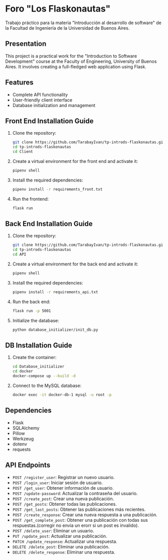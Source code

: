 # Foro "Los Flaskonautas"

Trabajo práctico para la materia "Introducción al desarrollo de software" de la Facultad de Ingeniería de la Universidad de Buenos Aires.

## Presentation

This project is a practical work for the "Introduction to Software Development" course at the Faculty of Engineering, University of Buenos Aires. It involves creating a full-fledged web application using Flask.

## Features

- Complete API functionality
- User-friendly client interface
- Database initialization and management

## Front End Installation Guide

1. Clone the repository:
    ```bash
    git clone https://github.com/TarabayIvan/tp-introds-flaskonautas.git
    cd tp-introds-flaskonautas
    cd Client
    ```

2. Create a virtual environment for the front end and activate it:
    ```bash
    pipenv shell
    ```

3. Install the required dependencies:
    ```bash
    pipenv install -r requirements_front.txt
    ```

4. Run the frontend:
    ```bash
    flask run
    ```

## Back End Installation Guide

1. Clone the repository:
    ```bash
    git clone https://github.com/TarabayIvan/tp-introds-flaskonautas.git
    cd tp-introds-flaskonautas
    cd API
    ```

2. Create a virtual environment for the back end and activate it:
    ```bash
    pipenv shell
    ```

3. Install the required dependencies:
    ```bash
    pipenv install -r requirements_api.txt
    ```

4. Run the back end:
    ```bash
    flask run -p 5001
    ```

5. Initialize the database:
    ```bash
    python database_initializer/init_db.py
    ```

## DB Installation Guide

1. Create the container:
    ```bash
    cd Database_initializer
    cd docker
    docker-compose up --build -d
    ```

2. Connect to the MySQL database:
    ```bash
    docker exec -it docker-db-1 mysql -u root -p
    ```

## Dependencies

- Flask
- SQLAlchemy
- Pillow
- Werkzeug
- dotenv
- requests

## API Endpoints

- `POST /register_user`: Registrar un nuevo usuario.
- `POST /login_user`: Iniciar sesión de usuario.
- `POST /get_user`: Obtener información de usuario.
- `POST /update-password`: Actualizar la contraseña del usuario.
- `POST /create_post`: Crear una nueva publicación.
- `POST /get_posts`: Obtener todas las publicaciones.
- `POST /get_last_posts`: Obtener las publicaciones más recientes.
- `POST /create_response`: Crear una nueva respuesta a una publicación.
- `POST /get_complete_post`: Obtener una publicación con todas sus respuestas.(corregir no envia un erorr si un post es invalido).
- `POST /delete_user`: Eliminar un usuario.
- `PUT /update_post`: Actualizar una publicación.
- `PATCH /update_response`: Actualizar una respuesta.
- `DELETE /delete_post`: Eliminar una publicación.
- `DELETE /delete_response`: Eliminar una respuesta.